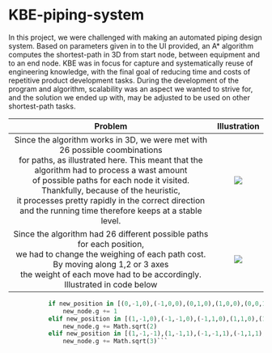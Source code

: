# KBE-piping-system

In this project, we were challenged with making an automated piping design system. Based on parameters given in to the UI provided, an A* algorithm computes the shortest-path in 3D from start node, between equipment and to an end node. KBE was in focus for capture and systematically reuse of engineering knowledge, with the final goal of reducing time and costs of repetitive product development tasks. During the development of the program and algorithm, scalability was an aspect we wanted to strive for, and the solution we ended up with, may be adjusted to be used on other shortest-path tasks.

   Problem  |  Illustration   |
:----------------------------:|:----------------------------:
Since the algorithm works in 3D, we were met with 26 possible coombinations<br /> for paths, as illustrated here. This meant that the algorithm had to process a wast amount<br /> of possible paths for each node it visited. Thankfully, because of the heuristic, <br /> it processes pretty rapidly in the correct direction and the running time therefore keeps at a stable level. |  ![](https://user-images.githubusercontent.com/77832956/111148182-9dd71900-858b-11eb-8d45-45eeb49e906a.png)
Since the algorithm had 26 different possible paths for each position, <br />we had to change the weighing of each path cost. By moving along 1,2 or 3 axes <br /> the weight of each move had to be accordingly. Illustrated in code below |  ![](https://user-images.githubusercontent.com/77832956/111148221-aa5b7180-858b-11eb-9230-e338ec759257.png)
 ```python
            if new_position in [(0,-1,0),(-1,0,0),(0,1,0),(1,0,0),(0,0,1),(0,0,-1)]:
                new_node.g += 1
            elif new_position in [(1,-1,0),(-1,-1,0),(-1,1,0),(1,1,0),(1,0,1),(0,-1,1),(-1,0,1),(0,1,1),(0,1,-1),(1,0,-1),(0,-1,-1),(-1,0,-1)]:
                new_node.g += Math.sqrt(2)
            elif new_position in [(1,-1,-1),(1,-1,1),(-1,-1,1),(-1,1,1),(-1,-1,-1),(-1,1,-1),(1,1,-1),(1,1,1)]:
                new_node.g += Math.sqrt(3)```


